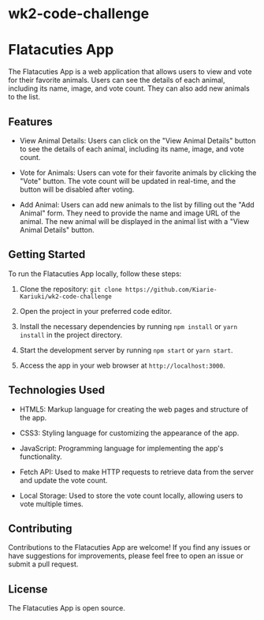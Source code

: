# wk2-code-challenge

# Flatacuties App

The Flatacuties App is a web application that allows users to view and vote for their favorite animals. Users can see the details of each animal, including its name, image, and vote count. They can also add new animals to the list.

## Features

- View Animal Details: Users can click on the "View Animal Details" button to see the details of each animal, including its name, image, and vote count.

- Vote for Animals: Users can vote for their favorite animals by clicking the "Vote" button. The vote count will be updated in real-time, and the button will be disabled after voting.

- Add Animal: Users can add new animals to the list by filling out the "Add Animal" form. They need to provide the name and image URL of the animal. The new animal will be displayed in the animal list with a "View Animal Details" button.

## Getting Started

To run the Flatacuties App locally, follow these steps:

1. Clone the repository: `git clone https://github.com/Kiarie-Kariuki/wk2-code-challenge`

2. Open the project in your preferred code editor.

3. Install the necessary dependencies by running `npm install` or `yarn install` in the project directory.

4. Start the development server by running `npm start` or `yarn start`.

5. Access the app in your web browser at `http://localhost:3000`.

## Technologies Used

- HTML5: Markup language for creating the web pages and structure of the app.

- CSS3: Styling language for customizing the appearance of the app.

- JavaScript: Programming language for implementing the app's functionality.

- Fetch API: Used to make HTTP requests to retrieve data from the server and update the vote count.

- Local Storage: Used to store the vote count locally, allowing users to vote multiple times.

## Contributing

Contributions to the Flatacuties App are welcome! If you find any issues or have suggestions for improvements, please feel free to open an issue or submit a pull request.

## License

The Flatacuties App is open source.


